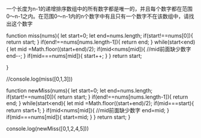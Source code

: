 一个长度为n-1的递增排序数组中的所有数字都是唯一的，并且每个数字都在范围0～n-1之内。在范围0～n-1内的n个数字中有且只有一个数字不在该数组中，请找出这个数字

function miss(nums){
	let start=0;
	let end=nums.length;
	if(start!==nums[0]){
		return start;
	}
	if(end!==nums[nums.length-1]){
		return end;
	}
	while(start<end){
	let mid =Math.floor((start+end)/2);
	if(mid<nums[mid]){
		//mid前面缺少数字
		end--;
	}
	if(mid===nums[mid]){
	start++;
	}
	}
	return start;
	
}

//console.log(miss([0,1,3])) 

function newMiss(nums){
	let start=0;
	let end=nums.length;
	if(start!==nums[0]){
		return start;
	}
	if(end!==nums[nums.length-1]){
		return end;
	}
	while(start<end){
	let mid =Math.floor((start+end)/2);
	if(mid===start){
	return start+1;
	}
	if(mid<nums[mid]){
		//mid前面缺少数字
		end=mid;
	}
	if(mid===nums[mid]){
	start=mid;
	}
	}
	return start;
}

console.log(newMiss([0,1,2,4,5])) 